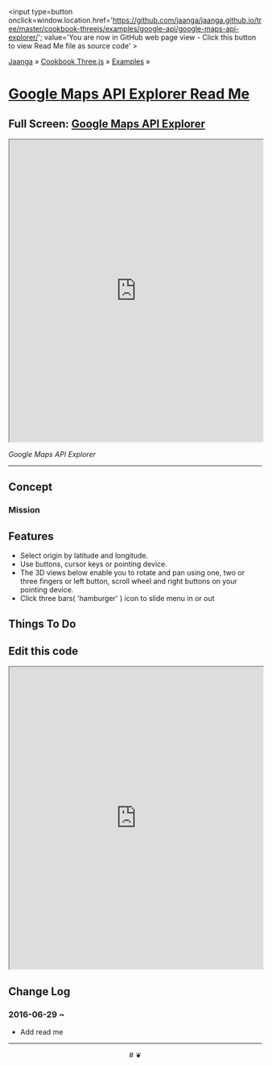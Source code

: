 <span style=display:none; >[You are now in GitHub source code view - click this link to view Read Me file as a web page]
( http://jaanga.github.io/cookbook-threejs/examples/google-api/google-maps-api-explorer/index.html#readme.md "View file as a web page." ) </span>
<input type=button onclick=window.location.href='https://github.com/jaanga/jaanga.github.io/tree/master/cookbook-threejs/examples/google-api/google-maps-api-explorer/'; value='You are now in GitHub web page view - Click this button to view Read Me file as source code' >

[Jaanga]( http://jaanga.github.io ) &raquo; [Cookbook Three.js]( http://jaanga.github.io/cookbook-threejs/  ) &raquo;
[Examples]( https://jaanga.github.io/cookbook-threejs/examples/ ) &raquo;

[Google Maps API Explorer Read Me]( http://jaanga.github.io/cookbook-threejs/examples/google-api/google-maps-api-explorer/index.html#readme.md )
===

## Full Screen: [ Google Maps API Explorer ]( https://jaanga.github.io/cookbook-threejs/examples/google-api/google-maps-api-explorer/index.html )


<img src="" style=display:none; width=800 >

<iframe src=https://jaanga.github.io/cookbook-threejs/examples/google-api/google-maps-api-explorer/index.html width=100% height=600px ></iframe>

_Google Maps API Explorer_

***

## Concept

### Mission



## Features

* Select origin by latitude and longitude.
* Use buttons, cursor keys or pointing device.
* The 3D views below enable you to rotate and pan using one, two or three fingers or left button, scroll wheel and right buttons on your pointing device. 
* Click three bars( 'hamburger' ) icon to slide menu in or out


## Things To Do


## Edit this code


<iframe src='https://jaanga.github.io/cookbook-html/examples/libraries/ace-editor/ace-view-r1.html#
	https://jaanga.github.io/cookbook-threejs/examples/google-api/google-maps-api-explorer/google-maps-api-explorer-r1.html' width=100% height=600 ></iframe>


## Change Log

### 2016-06-29 ~ 

* Add read me


***

<center title='Jaanga ~ your 3D happy place' >
# <a href=javascript:window.scrollTo(0,0); style=text-decoration:none; > ❦ </a>
</center>